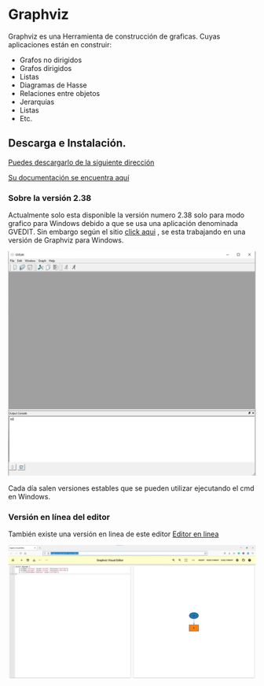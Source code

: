 # Graphviz

Graphviz es una Herramienta de construcción de graficas. Cuyas aplicaciones están en construir:

- Grafos no dirigidos
- Grafos dirigidos
- Listas
- Diagramas de Hasse
- Relaciones entre objetos
- Jerarquías 
- Listas
- Etc.



## Descarga e Instalación.

[Puedes descargarlo de la siguiente dirección](https://graphviz.org/download/)

[Su documentación se encuentra  aquí ](https://graphviz.org/documentation/)



### Sobre la versión 2.38

Actualmente solo esta disponible la versión numero 2.38 solo para modo grafico para Windows debido a que se usa una aplicación denominada GVEDIT. Sin embargo según el sitio [click aqui](https://forum.graphviz.org/t/is-gvedit-depreciated/349/2) , se esta trabajando en una versión de Graphviz para Windows.

![Imagen de graphviz](imagenes\imagenDeGraphviz.jpg)





Cada día salen versiones estables que se pueden utilizar ejecutando el cmd en Windows.



###  Versión en línea del editor



También existe una versión en linea de este editor [Editor en linea](http://magjac.com/graphviz-visual-editor/)



![Editor en linea](imagenes\editorEnlinea.jpg)

